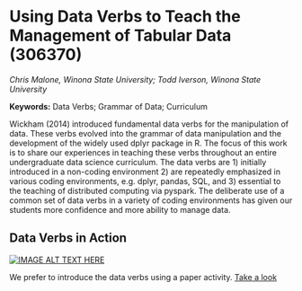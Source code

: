
# Using Data Verbs to Teach the Management of Tabular Data (306370)
*Chris Malone, Winona State University; Todd Iverson, Winona State University*

**Keywords:** Data Verbs; Grammar of Data; Curriculum

Wickham (2014) introduced fundamental data verbs for the manipulation of data. These verbs evolved into the grammar of data manipulation and the development of the widely used dplyr package in R. The focus of this work is to share our experiences in teaching these verbs throughout an entire undergraduate data science curriculum. The data verbs are 1) initially introduced in a non-coding environment 2) are repeatedly emphasized in various coding environments, e.g. dplyr, pandas, SQL, and 3) essential to the teaching of distributed computing via pyspark. The deliberate use of a common set of data verbs in a variety of coding environments has given our students more confidence and more ability to manage data. 

## Data Verbs in Action

[![IMAGE ALT TEXT HERE](https://img.youtube.com/vi/i2JmOiAF31U/0.jpg)](https://www.youtube.com/watch?v=i2JmOiAF31U) 

We prefer to introduce the data verbs using a paper activity.  [Take a look](https://youtu.be/i2JmOiAF31U)

